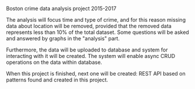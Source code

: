 Boston crime data analysis project 2015-2017 

The analysis will focus time and type of crime, and for this reason 
missing data about location will be removed, provided that 
the removed data represents less than 10% of the total dataset. 
Some questions will be asked and answered by graphs in the "analysis" part. 

Furthermore, the data will be uploaded to database and system for interacting 
with it will be created. The system will enable async CRUD operations on the data within 
database. 

When this project is finished, next one will be created: 
REST API based on patterns found and created in this project. 


